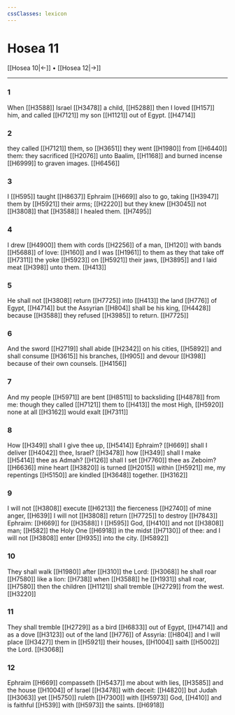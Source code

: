 ```yaml
---
cssClasses: lexicon
---
```

# Hosea 11

[[Hosea 10|←]] • [[Hosea 12|→]]

---

### 1
When [[H3588]] Israel [[H3478]] a child, [[H5288]] then I loved [[H157]] him, and called [[H7121]] my son [[H1121]] out of Egypt. [[H4714]]

### 2
they called [[H7121]] them, so [[H3651]] they went [[H1980]] from [[H6440]] them: they sacrificed [[H2076]] unto Baalim, [[H1168]] and burned incense [[H6999]] to graven images. [[H6456]]

### 3
I [[H595]] taught [[H8637]] Ephraim [[H669]] also to go, taking [[H3947]] them by [[H5921]] their arms; [[H2220]] but they knew [[H3045]] not [[H3808]] that [[H3588]] I healed them. [[H7495]]

### 4
I drew [[H4900]] them with cords [[H2256]] of a man, [[H120]] with bands [[H5688]] of love: [[H160]] and I was [[H1961]] to them as they that take off [[H7311]] the yoke [[H5923]] on [[H5921]] their jaws, [[H3895]] and I laid meat [[H398]] unto them. [[H413]]

### 5
He shall not [[H3808]] return [[H7725]] into [[H413]] the land [[H776]] of Egypt, [[H4714]] but the Assyrian [[H804]] shall be his king, [[H4428]] because [[H3588]] they refused [[H3985]] to return. [[H7725]]

### 6
And the sword [[H2719]] shall abide [[H2342]] on his cities, [[H5892]] and shall consume [[H3615]] his branches, [[H905]] and devour [[H398]] because of their own counsels. [[H4156]]

### 7
And my people [[H5971]] are bent [[H8511]] to backsliding [[H4878]] from me: though they called [[H7121]] them to [[H413]] the most High, [[H5920]] none at all [[H3162]] would exalt [[H7311]]

### 8
How [[H349]] shall I give thee up, [[H5414]] Ephraim? [[H669]] shall I deliver [[H4042]] thee, Israel? [[H3478]] how [[H349]] shall I make [[H5414]] thee as Admah? [[H126]] shall I set [[H7760]] thee as Zeboim? [[H6636]] mine heart [[H3820]] is turned [[H2015]] within [[H5921]] me, my repentings [[H5150]] are kindled [[H3648]] together. [[H3162]]

### 9
I will not [[H3808]] execute [[H6213]] the fierceness [[H2740]] of mine anger, [[H639]] I will not [[H3808]] return [[H7725]] to destroy [[H7843]] Ephraim: [[H669]] for [[H3588]] I [[H595]] God, [[H410]] and not [[H3808]] man; [[H582]] the Holy One [[H6918]] in the midst [[H7130]] of thee: and I will not [[H3808]] enter [[H935]] into the city. [[H5892]]

### 10
They shall walk [[H1980]] after [[H310]] the Lord: [[H3068]] he shall roar [[H7580]] like a lion: [[H738]] when [[H3588]] he [[H1931]] shall roar, [[H7580]] then the children [[H1121]] shall tremble [[H2729]] from the west. [[H3220]]

### 11
They shall tremble [[H2729]] as a bird [[H6833]] out of Egypt, [[H4714]] and as a dove [[H3123]] out of the land [[H776]] of Assyria: [[H804]] and I will place [[H3427]] them in [[H5921]] their houses, [[H1004]] saith [[H5002]] the Lord. [[H3068]]

### 12
Ephraim [[H669]] compasseth [[H5437]] me about with lies, [[H3585]] and the house [[H1004]] of Israel [[H3478]] with deceit: [[H4820]] but Judah [[H3063]] yet [[H5750]] ruleth [[H7300]] with [[H5973]] God, [[H410]] and is faithful [[H539]] with [[H5973]] the saints. [[H6918]]